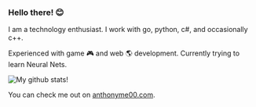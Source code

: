 ### Hello there! 😊

I am a technology enthusiast.
I work with go, python, c#, and occasionally c++.

Experienced with game 🎮 and web 🌎 development. Currently trying to learn Neural Nets.

![My github stats!](https://github-readme-stats.vercel.app/api?username=anthonyme00&show_icons=true&theme=merko&count_private=true)

You can check me out on [anthonyme00.com](https://anthonyme00.com).

<!--
**anthonyme00/anthonyme00** is a ✨ _special_ ✨ repository because its `README.md` (this file) appears on your GitHub profile.

Here are some ideas to get you started:

- 🔭 I’m currently working on ...
- 🌱 I’m currently learning ...
- 👯 I’m looking to collaborate on ...
- 🤔 I’m looking for help with ...
- 💬 Ask me about ...
- 📫 How to reach me: ...
- 😄 Pronouns: ...
- ⚡ Fun fact: ...
-->
